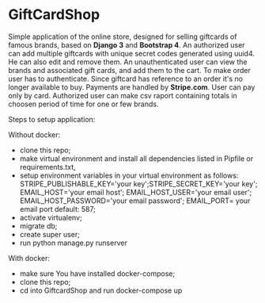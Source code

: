 # GiftCardShop

Simple application of the online store, designed for selling giftcards of famous brands, based on **Django 3** and **Bootstrap 4**. 
An authorized user can add multiple giftcards with unique secret codes generated using uuid4. He can also edit and remove them.
An unauthenticated user can view the brands and associated gift cards, and add them to the cart. To make order user has to authenticate.
Since giftcard has reference to an order it's no longer available to buy. 
Payments are handled by **Stripe.com**. User can pay only by card. 
Authorized user can make csv raport containing totals in choosen period of time for one or few brands.

Steps to setup application:

Without docker:
- clone this repo;
- make virtual environment and install all dependencies listed in Pipfile or requirements.txt,
- setup environment variables in your virtual environment as follows: STRIPE_PUBLISHABLE_KEY='your key';STRIPE_SECRET_KEY='your key'; EMAIL_HOST='your email host'; EMAIL_HOST_USER='your email user';   EMAIL_HOST_PASSWORD='your email password'; EMAIL_PORT= your email port default: 587;
- activate virtualenv;
- migrate db;
- create super user;
- run python manage.py runserver

With docker:
- make sure You have installed docker-compose;
- clone this repo;
- cd into GiftcardShop and run docker-compose up










